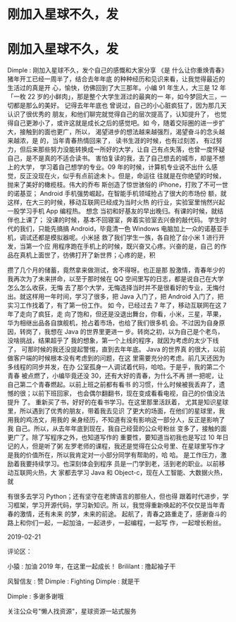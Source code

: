# 刚加入星球不久，发

# 刚加入星球不久，发

Dimple : 刚加入星球不久，发个自己的感慨和大家分享 《是 什么让你重焕青春》 猪年开工已经一周半了，结合去年年底 的种种经历和见识来看，让我觉得最近的生活过的真是开 心，愉快，彷佛回到了大三那年。小编 91 年生人，大三是 12 年「一枚 22 岁的小鲜肉」，那是整个大学生涯过的最爽的一 年，如今梦回大三，一切都是那么的美好。 记得去年年底也 曾说过，自己的小心脏疯狂了，因为那几天认识了很优秀的 朋友，和他们聊完就觉得自己的层次提高了，认知提升了， 也觉得自己更渺小了，或许这就是成长之后的感觉吧。如 今，随着交际圈的进一步扩大，接触到的面也更广，所以， 渴望进步的想法越来越强烈，渴望奋斗的念头越来越浓，是 的，当年青春热情回来了， 读书生涯的时候，也有过刻苦， 有过努力，但后来那些努力没能转换成一所好的大学，让自 己有点失落，也曾一度怀疑自己，是不是真的不适合读书。 害怕复读的我，去了自己想去的城市，却是不想上的大学， 学习着自己想学的专业。09 年的时候，计算机专业说不出什 么感觉，反正没现在火，似乎有点前途未卜。但是，命运往 往就是在你绝望的时候，抛来了美好的橄榄枝。伟大的乔布 斯创造了惊世骇俗的 iPhone，打败了不可一世的诺基亚； Android 手机强势崛起，在智能手机领域抢占了很大的市场份 额，就这样，在大三的时候，移动互联网已经成为当时火热 的行业，实验室里悄然兴起一股学习手机 App 编程热。 想念 当初和好基友的早出晚归。有课的时候，就结伴也上课了； 没课的时候，基本不回寝室，奔着实验室去兴奋的敲代码。 学生时代的我们，只能先搞搞 Android，毕竟清一色 Windows 电脑加上一众的诺基亚手机，调试还都是模拟器呢。小米拯 救了我们学生一族，各自抢了台小米 1 进行开发，当第一个应 用程序跑在手机上的时候，既兴奋又心疼。兴奋的是，自己 的作品在真机上面世了，彷佛打开了新世界；心疼的是，积

攒了几个月的储蓄，竟然拿来做测试，舍不得呀。也正是那 股激情，青春年少的我再次为了未来拼命，以至于那时候在 QQ 空间里写的日志，都是说自己在大学怎么怎么收获，无悔 去了那个大学，无悔选择当时并不是很看好的专业，无悔付 出。就这样用一年时间，学习了很多，把 Java 入门了，把 Android 入门了，把实习工作找着了，有了第一份工作。 如 今，已经过去 7 年了，移动互联网在这 7 年了走向了疯狂，走 向了饱和，但还是没退出舞台，你看，小米，三星，苹果， 华为相继出品各自旗舰机，抢占着市场，也给了我们很多机 会。不过因为自身原因，转岗了，我想在 Java 的世界里更进一 步。转岗之初，以为自己是个老鸟，没啥挑战，结果超乎了 我的想象，第一个上线的程序，就因为考虑的太少下线了， 可那时候的我还没提起警惕，直到去年年底。 Java 的世界真 的很大，以前做客户端的时候根本没有考虑到的问题，在这 里需要充分的考虑。前几天还因为多线程的同步并发，在办 公室孤身一人调试着代码，哈哈。于是乎，我的第二个青春 被点燃了，小编毕竟还没 30，还有大好的青春，为什么不再 拼一把呢，让自己第二个青春燃起。以前上班之前都有看书 的习惯，什么时候被我丢弃了，遗憾的很；以前下班回家， 也会偶尔翻翻书，现在变成看看电视，自己的价值没法提升 了。 重新买了书，好好的在看书学习。在这里那里活跃着， 尤其是知识星球里，所以遇到了优秀的朋友，带着我去见识 了更大的场面，在他们的星球里，我用我的鸡汤文，用我的 亲身经历，不知道有没有影响这一部分人，反正是影响了我 自己。所以，从去年年底到现在，我自己经营的公众号粉丝 变多了，接触的面更广了。除了写程序之外，也知道写作的 重要性，要知道当初我也是写过 10 年日记的人，但是听了粥 左罗老师的课程，我还是觉得在公众号里、在星球里写作才 是我的价值所在，所以我肯定对一小部分同学有帮助的，哈 哈。 是工作压力，激励着我要持续学习。也深刻体会到程序 员是一门学到老，活到老的职业。以前移动互联网火热，大 家都去学习 Java 和 Object-c，现在人工智能、大数据火热，就

有很多去学习 Python；还有坚守在老牌语言的那些人，但也得 跟着时代进步，学习框架，学习开源代码，学习新知识。所 以，我觉得重新唤起的不仅仅是当年青春的激情，还有未来 的梦，未来的前途。 起航了，青春之路重走了，感谢奋斗的 路上和你们一起，一起加油，一起进步，一起编程，一起写 作，一起增长粉丝。

2019-02-21

评论区：

小猿 : 加油 2019 年，在这里一起成长！ Brililant : 撸起袖子干

风智信友 : 赞 Dimple : Fighting Dimple : 就是干

Dimple : 多谢多谢哦

关注公众号"懒人找资源"，星球资源一站式服务